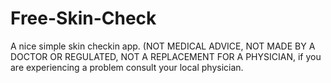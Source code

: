 # Free-Skin-Check
A nice simple skin checkin app. (NOT MEDICAL ADVICE, NOT MADE BY A DOCTOR OR REGULATED, NOT A REPLACEMENT FOR A PHYSICIAN, if you are experiencing a problem consult your local physician.
